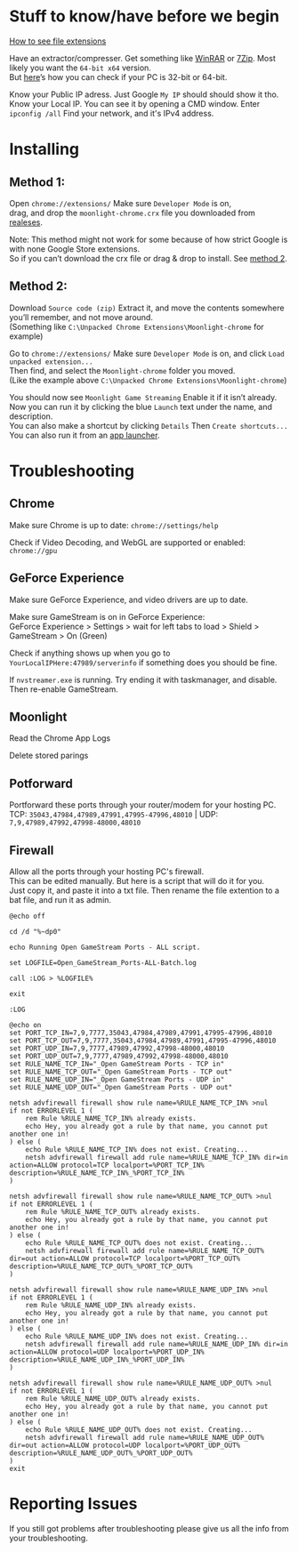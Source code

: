 # Stuff to know/have before we begin

[How to see file extensions](https://www.howtohaven.com/system/show-file-extensions-in-windows-explorer.shtml)   

Have an extractor/compresser. Get something like [WinRAR](http://www.rarlab.com/download.htm) or [7Zip](http://www.7-zip.org/download.html). Most likely you want the `64-bit x64` version.   
But [here](https://support.microsoft.com/en-us/help/827218/how-to-determine-whether-a-computer-is-running-a-32-bit-version-or-64)’s how you can check if your  PC is 32-bit or 64-bit.

Know your Public IP adress. Just Google `My IP` should should show it tho.   
Know your Local IP. You can see it by opening a CMD window. Enter `ipconfig /all` Find your network, and it's IPv4 address.

# Installing

## Method 1:

Open `chrome://extensions/` Make sure `Developer Mode` is on,   
drag, and drop the `moonlight-chrome.crx` file you downloaded from [realeses](https://github.com/moonlight-stream/moonlight-chrome/releases).

Note: This method might not work for some because of how strict Google is with none Google Store extensions.   
So if you can’t download the crx file or drag & drop to install. See [method 2](https://github.com/jacobmix/moonlight-chrome/blob/master/documentation.md#method-2).

## Method 2:

Download `Source code (zip)` Extract it, and move the contents somewhere you’ll remember, and not move around.   
(Something like `C:\Unpacked Chrome Extensions\Moonlight-chrome` for example)

Go to `chrome://extensions/` Make sure `Developer Mode` is on, and click `Load unpacked extension...`   
Then find, and select the `Moonlight-chrome` folder you moved.   
(Like the example above `C:\Unpacked Chrome Extensions\Moonlight-chrome`)

You should now see `Moonlight Game Streaming` Enable it if it isn’t already.   
Now you can run it by clicking the blue `Launch` text under the name, and description.   
You can also make a shortcut by clicking `Details` Then `Create shortcuts...` You can also run it from an [app launcher](https://chrome.google.com/webstore/detail/apps-launcher/ijmgkhchjindcjamnckoiahagecjnkdc).

# Troubleshooting

## Chrome

Make sure Chrome is up to date: `chrome://settings/help`

Check if Video Decoding, and WebGL are supported or enabled: `chrome://gpu`

## GeForce Experience

Make sure GeForce Experience, and video drivers are up to date.

Make sure GameStream is on in GeForce Experience:   
GeForce Experience > Settings > wait for left tabs to load > Shield > GameStream > On (Green)  

Check if anything shows up when you go to `YourLocalIPHere:47989/serverinfo` if something does you should be fine.

If `nvstreamer.exe` is running. Try ending it with taskmanager, and disable. Then re-enable GameStream.

## Moonlight

Read the Chrome App Logs   

Delete stored parings

## Potforward

Portforward these ports through your router/modem for your hosting PC.
TCP: ``35043,47984,47989,47991,47995-47996,48010`` | UDP: ``7,9,47989,47992,47998-48000,48010``

## Firewall

Allow all the ports through your hosting PC's firewall.   
This can be edited manually. But here is a script that will do it for you.   
Just copy it, and paste it into a txt file. Then rename the file extention to a bat file, and run it as admin.   

```
@echo off

cd /d "%~dp0"

echo Running Open GameStream Ports - ALL script.

set LOGFILE=Open_GameStream_Ports-ALL-Batch.log

call :LOG > %LOGFILE%

exit

:LOG

@echo on
set PORT_TCP_IN=7,9,7777,35043,47984,47989,47991,47995-47996,48010
set PORT_TCP_OUT=7,9,7777,35043,47984,47989,47991,47995-47996,48010
set PORT_UDP_IN=7,9,7777,47989,47992,47998-48000,48010
set PORT_UDP_OUT=7,9,7777,47989,47992,47998-48000,48010
set RULE_NAME_TCP_IN="_Open GameStream Ports - TCP in"
set RULE_NAME_TCP_OUT="_Open GameStream Ports - TCP out"
set RULE_NAME_UDP_IN="_Open GameStream Ports - UDP in"
set RULE_NAME_UDP_OUT="_Open GameStream Ports - UDP out"

netsh advfirewall firewall show rule name=%RULE_NAME_TCP_IN% >nul
if not ERRORLEVEL 1 (
    rem Rule %RULE_NAME_TCP_IN% already exists.
    echo Hey, you already got a rule by that name, you cannot put another one in!
) else (
    echo Rule %RULE_NAME_TCP_IN% does not exist. Creating...
    netsh advfirewall firewall add rule name=%RULE_NAME_TCP_IN% dir=in action=ALLOW protocol=TCP localport=%PORT_TCP_IN% description=%RULE_NAME_TCP_IN%_%PORT_TCP_IN%
)

netsh advfirewall firewall show rule name=%RULE_NAME_TCP_OUT% >nul
if not ERRORLEVEL 1 (
    rem Rule %RULE_NAME_TCP_OUT% already exists.
    echo Hey, you already got a rule by that name, you cannot put another one in!
) else (
    echo Rule %RULE_NAME_TCP_OUT% does not exist. Creating...
    netsh advfirewall firewall add rule name=%RULE_NAME_TCP_OUT% dir=out action=ALLOW protocol=TCP localport=%PORT_TCP_OUT% description=%RULE_NAME_TCP_OUT%_%PORT_TCP_OUT%
)

netsh advfirewall firewall show rule name=%RULE_NAME_UDP_IN% >nul
if not ERRORLEVEL 1 (
    rem Rule %RULE_NAME_UDP_IN% already exists.
    echo Hey, you already got a rule by that name, you cannot put another one in!
) else (
    echo Rule %RULE_NAME_UDP_IN% does not exist. Creating...
    netsh advfirewall firewall add rule name=%RULE_NAME_UDP_IN% dir=in action=ALLOW protocol=UDP localport=%PORT_UDP_IN% description=%RULE_NAME_UDP_IN%_%PORT_UDP_IN%
)

netsh advfirewall firewall show rule name=%RULE_NAME_UDP_OUT% >nul
if not ERRORLEVEL 1 (
    rem Rule %RULE_NAME_UDP_OUT% already exists.
    echo Hey, you already got a rule by that name, you cannot put another one in!
) else (
    echo Rule %RULE_NAME_UDP_OUT% does not exist. Creating...
    netsh advfirewall firewall add rule name=%RULE_NAME_UDP_OUT% dir=out action=ALLOW protocol=UDP localport=%PORT_UDP_OUT% description=%RULE_NAME_UDP_OUT%_%PORT_UDP_OUT%
)
exit
```

# Reporting Issues

If you still got problems after troubleshooting please give us all the info from your troubleshooting.
